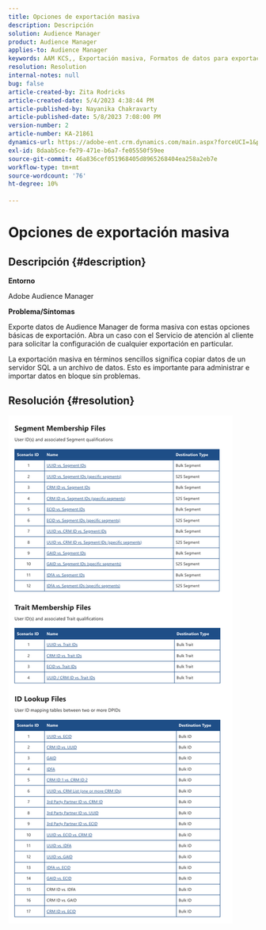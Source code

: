```yaml
---
title: Opciones de exportación masiva
description: Descripción
solution: Audience Manager
product: Audience Manager
applies-to: Audience Manager
keywords: AAM KCS,, Exportación masiva, Formatos de datos para exportación masiva, S3
resolution: Resolution
internal-notes: null
bug: false
article-created-by: Zita Rodricks
article-created-date: 5/4/2023 4:38:44 PM
article-published-by: Nayanika Chakravarty
article-published-date: 5/8/2023 7:08:00 PM
version-number: 2
article-number: KA-21861
dynamics-url: https://adobe-ent.crm.dynamics.com/main.aspx?forceUCI=1&pagetype=entityrecord&etn=knowledgearticle&id=15a6f31e-9aea-ed11-a7c6-6045bd0061cb
exl-id: 8daab5ce-fe79-471e-b6a7-fe05550f59ee
source-git-commit: 46a836cef051968405d8965268404ea258a2eb7e
workflow-type: tm+mt
source-wordcount: '76'
ht-degree: 10%

---
```


# Opciones de exportación masiva

## Descripción {#description}


<b>Entorno </b>

Adobe Audience Manager

<b>Problema/Síntomas</b>

Exporte datos de Audience Manager de forma masiva con estas opciones básicas de exportación. Abra un caso con el Servicio de atención al cliente para solicitar la configuración de cualquier exportación en particular.

La exportación masiva en términos sencillos significa copiar datos de un servidor SQL a un archivo de datos. Esto es importante para administrar e importar datos en bloque sin problemas.


## Resolución {#resolution}


![](assets/2c0f443a-d2d7-ed11-a7c7-6045bd006268.png)

